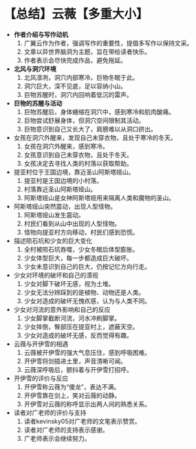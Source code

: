 # 【总结】云薇【多重大小】

-   **作者介绍与写作动机**
    1.  广翼云作为作者，强调写作的重要性，提倡多写作以保持文采。
    2.  文章以异世界脑洞为主题，旨在带给读者快乐。
    3.  作者表示会尽快完成作品，避免拖延。
-   **北风与洞穴环境**
    1.  北风凛冽，洞穴内部寒冷，巨物冬眠于此。
    2.  洞穴巨大，深不见底，足以容纳小山。
    3.  巨物苏醒时，洞穴内回响着低沉的雷声。
-   **巨物的苏醒与活动**
    1.  巨物苏醒后，身体蜷缩在洞穴中，感到寒冷和肌肉酸痛。
    2.  巨物尝试舒展身体，但洞穴空间限制其活动。
    3.  巨物意识到自己又长大了，肩膀难以从洞口挤出。
-   女孩在洞穴外醒来，发现自己未穿衣物，且处于寒冷的冬天。
    1.  女孩在洞穴外醒来，感到寒冷。
    2.  女孩意识到自己未穿衣物，且处于冬天。
    3.  女孩决定去寻找人类的村落以获取帮助。
-   提亚村位于王国边境，靠近圣山阿斯塔娅山。
    1.  提亚村是王国边境的小村落。
    2.  村落靠近圣山阿斯塔娅山。
    3.  阿斯塔娅山是女神阿斯塔娅用来隔离人类和魔物的圣山。
-   阿斯塔娅山突然震动，出现人型怪物。
    1.  阿斯塔娅山发生震动。
    2.  村民们看到从山中出现的人型怪物。
    3.  怪物向提亚村方向移动，村民们感到恐慌。
-   描述陨石坑和少女的巨大变化
    1.  全村被陨石坑吞噬，少女冬眠后体型膨胀。
    2.  少女体型巨大，每一步都造成巨大破坏。
    3.  少女未意识到自己的巨大，仍按记忆方向行走。
-   少女对环境的破坏和自己的漠视
    1.  少女对脚下破坏无感，视为土堆。
    2.  少女无法分辨踩到的是植物、动物还是人类。
    3.  少女对造成的破坏无愧疚感，认为与人类不同。
-   少女对河流的意外影响和自己的反应
    1.  少女脚掌截断河流，河水冲刷脚掌。
    2.  少女摔倒，臀部压在提亚村上，遮蔽天空。
    3.  少女对造成的破坏无感，反而觉得有趣。
-   云薇与开伊雪的相遇
    1.  云薇被开伊雪的强大气息压住，感到呼吸困难。
    2.  开伊雪将剑插进土里，声音清晰可闻。
    3.  云薇深呼吸后，颤抖着与开伊雪打招呼。
-   开伊雪的评价与反应
    1.  开伊雪称云薇为“傻龙”，表达不满。
    2.  开伊雪靠在剑上，笑对云薇的动静。
    3.  开伊雪对云薇的称呼显示出两人间的熟悉关系。
-   读者对广老师的评价与支持
    1.  读者kevinsky05对广老师的文笔表示赞赏。
    2.  读者对广老师的支持表示感谢。
    3.  广老师表示会继续努力。